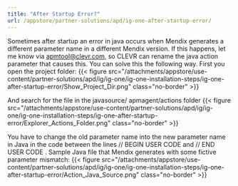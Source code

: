 ```yaml
---
title: "After Startup Error?"
url: /appstore/partner-solutions/apd/ig-one-after-startup-error/
---
```


Sometimes after startup an error in java occurs when Mendix generates a different parameter name in a different Mendix version. If this happens, let me know via apmtool@clevr.com, so CLEVR can rename the java action parameter that causes this.
You can solve this the following way. First you open the project folder:
{{< figure src="/attachments/appstore/use-content/partner-solutions/apd/ig/ig-one/ig-one-installation-steps/ig-one-after-startup-error/Show_Project_Dir.png" class="no-border" >}}

And search for the file in the javasource/ apmagent/actions folder
{{< figure src="/attachments/appstore/use-content/partner-solutions/apd/ig/ig-one/ig-one-installation-steps/ig-one-after-startup-error/Explorer_Actions_Folder.png" class="no-border" >}}

You have to change the old parameter name into the new parameter name in Java in the code between the lines
// BEGIN USER CODE
and
// END USER CODE
.
Sample Java file that Mendix generates with some fictive parameter mismatch:
{{< figure src="/attachments/appstore/use-content/partner-solutions/apd/ig/ig-one/ig-one-installation-steps/ig-one-after-startup-error/Action_Java_Source.png" class="no-border" >}}
